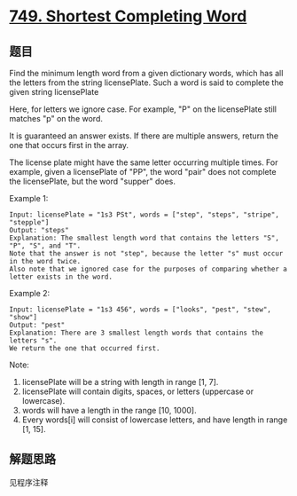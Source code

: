 # [749. Shortest Completing Word](https://leetcode.com/problems/shortest-completing-word/)

## 题目

Find the minimum length word from a given dictionary words, which has all the letters from the string licensePlate. Such a word is said to complete the given string licensePlate

Here, for letters we ignore case. For example, "P" on the licensePlate still matches "p" on the word.

It is guaranteed an answer exists. If there are multiple answers, return the one that occurs first in the array.

The license plate might have the same letter occurring multiple times. For example, given a licensePlate of "PP", the word "pair" does not complete the licensePlate, but the word "supper" does.

Example 1:

```text
Input: licensePlate = "1s3 PSt", words = ["step", "steps", "stripe", "stepple"]
Output: "steps"
Explanation: The smallest length word that contains the letters "S", "P", "S", and "T".
Note that the answer is not "step", because the letter "s" must occur in the word twice.
Also note that we ignored case for the purposes of comparing whether a letter exists in the word.
```

Example 2:

```text
Input: licensePlate = "1s3 456", words = ["looks", "pest", "stew", "show"]
Output: "pest"
Explanation: There are 3 smallest length words that contains the letters "s".
We return the one that occurred first.
```

Note:

1. licensePlate will be a string with length in range [1, 7].
1. licensePlate will contain digits, spaces, or letters (uppercase or lowercase).
1. words will have a length in the range [10, 1000].
1. Every words[i] will consist of lowercase letters, and have length in range [1, 15].

## 解题思路

见程序注释
